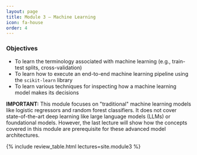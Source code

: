 ```yaml
---
layout: page
title: Module 3 – Machine Learning
icon: fa-house
order: 4
---
```


### Objectives
- To learn the terminology associated with machine learning (e.g., train-test splits, cross-validation)
- To learn how to execute an end-to-end machine learning pipeline using the `scikit-learn` library
- To learn various techniques for inspecting how a machine learning model makes its decisions

**IMPORTANT:** This module focuses on "traditional" machine learning models like logistic regressors and random forest classifiers. It does not cover state-of-the-art deep learning like large language models (LLMs) or foundational models. However, the last lecture will show how the concepts covered in this module are prerequisite for these advanced model architectures.

{% include review_table.html lectures=site.module3 %}
